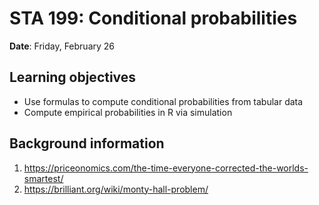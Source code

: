 # STA 199: Conditional probabilities

**Date**: Friday, February 26<br>

## Learning objectives

- Use formulas to compute conditional probabilities from tabular data
- Compute empirical probabilities in R via simulation

## Background information

1. https://priceonomics.com/the-time-everyone-corrected-the-worlds-smartest/
2. https://brilliant.org/wiki/monty-hall-problem/